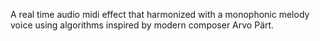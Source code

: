 A real time audio midi effect that harmonized with a monophonic melody voice using algorithms inspired by modern composer Arvo Pärt.

